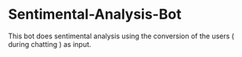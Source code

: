 # Sentimental-Analysis-Bot
This bot does sentimental analysis using the conversion of the users ( during chatting ) as input.
